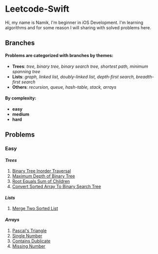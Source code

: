 # Leetcode-Swift
Hi, my name is Namik, I'm beginner in iOS Development. I'm learning algorithms and for some reason I will sharing with solved problems here.
## Branches
#### Problems are categorized with branches by themes: 
* **Trees**:  *tree, binary tree, binary search tree, shortest path, minimum spanning tree*
* **Lists**: *graph, linked list, doubly-linked list, depth-first search, breadth-first search*
* **Others**: *recursion, queue, hash-table, stack, arrays*

#### By complexity:
- **easy**
- **medium**
- **hard**

## Problems
### Easy 
#### *Trees*
1. [Binary Tree Inorder Traversal](https://github.com/Nam-Namazov/Leetcode-Swift/tree/trees/easy/Binary-Tree-Inorder-Traversal) 
2. [Maximum Depth of Binary Tree](https://github.com/Nam-Namazov/Leetcode-Swift/tree/trees/easy/MaximumDepth)
3. [Root Equals Sum of Children](https://github.com/Nam-Namazov/Leetcode-Swift/tree/trees/easy/RootEqualsSumofChildren)
4. [Convert Sorted Array To Binary Search Tree](https://github.com/Nam-Namazov/Leetcode-Swift/tree/trees/easy/Convert_Sorted_Array_to_Binary_Search_Tree)


#### *Lists*
1. [Merge Two Sorted List](https://github.com/Nam-Namazov/Leetcode-Swift/tree/linked_list/easy/merge_two_sorted_list)

#### *Arrays*
1. [Pascal's Triangle](https://github.com/Nam-Namazov/Leetcode-Swift/tree/Arrays/easy/Pascals_Triangle)
2. [Single Number](https://github.com/Nam-Namazov/Leetcode-Swift/tree/Arrays/easy/Single_Number)
3. [Contains Dublicate](https://github.com/Nam-Namazov/Leetcode-Swift/tree/Arrays/easy/Contains_Dublicate)
4. [Missing Number](https://github.com/Nam-Namazov/Leetcode-Swift/tree/Arrays/easy/Missing_Number)
